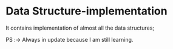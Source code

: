 # Data Structure-implementation
It contains implementation of almost all the data structures;














PS :-> Always in update because I am still learning.
